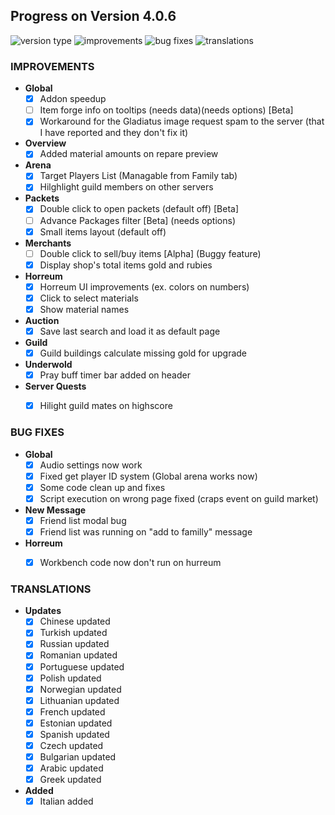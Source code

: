 ## Progress on Version 4.0.6

![version type](https://img.shields.io/badge/version-beta-yellow.svg?style=flat-square)
![improvements](https://img.shields.io/badge/improvements-18-green.svg?style=flat-square) ![bug fixes](https://img.shields.io/badge/bug%20fixes-7-red.svg?style=flat-square) ![translations](https://img.shields.io/badge/translations-16-blue.svg?style=flat-square)

### IMPROVEMENTS
- **Global**
	- [x] Addon speedup
	- [ ] Item forge info on tooltips (needs data)(needs options) [Beta]
	- [x] Workaround for the Gladiatus image request spam to the server (that I have reported and they don't fix it)
- **Overview**
	- [x] Added material amounts on repare preview
- **Arena**
	- [x] Target Players List (Managable from Family tab)
	- [x] Hilghlight guild members on other servers
- **Packets**
	- [x] Double click to open packets (default off) [Beta]
	- [ ] Advance Packages filter [Beta] (needs options)
	- [x] Small items layout (default off)
- **Merchants**
	- [ ] Double click to sell/buy items [Alpha] (Buggy feature)
	- [x] Display shop's total items gold and rubies
- **Horreum**
	- [x] Horreum UI improvements (ex. colors on numbers)
	- [x] Click to select materials
	- [x] Show material names
- **Auction**
	- [x] Save last search and load it as default page
- **Guild**
	- [x] Guild buildings calculate missing gold for upgrade
- **Underwold**
	- [x] Pray buff timer bar added on header
- **Server Quests**
	- [x] Hilight guild mates on highscore


### BUG FIXES
- **Global**
	- [x] Audio settings now work
	- [x] Fixed get player ID system (Global arena works now)
	- [x] Some code clean up and fixes
	- [x] Script execution on wrong page fixed (craps event on guild market)
- **New Message**
	- [x] Friend list modal bug 
	- [x] Friend list was running on "add to familly" message
- **Horreum**
	- [x] Workbench code now don't run on hurreum


### TRANSLATIONS
-  **Updates**
	- [x] Chinese updated
	- [x] Turkish updated
	- [x] Russian updated
	- [x] Romanian updated
	- [x] Portuguese updated
	- [x] Polish updated
	- [x] Norwegian updated
	- [x] Lithuanian updated
	- [x] French updated
	- [x] Estonian updated
	- [x] Spanish updated
	- [x] Czech updated
	- [x] Bulgarian updated
	- [x] Arabic updated
	- [x] Greek updated
- **Added**
	- [x] Italian added
